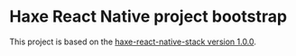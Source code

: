 # Haxe React Native project bootstrap

This project is based on the [haxe-react-native-stack version 1.0.0]({{site.github.repository_url/tree/1.0.0}}).
